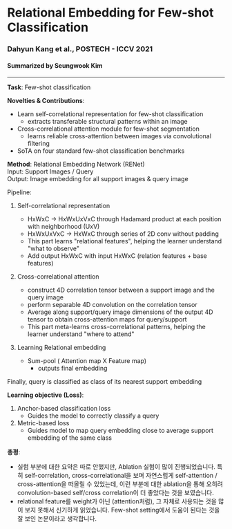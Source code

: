 # Relational Embedding for Few-shot Classification
### Dahyun Kang et al., POSTECH - ICCV 2021
#### Summarized by Seungwook Kim
---

**Task**: Few-shot classification

**Novelties & Contributions**:
* Learn self-correlational representation for few-shot classification
  * extracts transferable structural patterns within an image
* Cross-correlational attention module for few-shot segmentation
  * learns reliable cross-attention between images via convolutional filtering
* SoTA on four standard few-shot classification benchmarks

**Method**: Relational Embedding Network (RENet) \
Input: Support Images / Query \
Output: Image embedding for all support images & query image

Pipeline:

1. Self-correlational representation
   * HxWxC -> HxWxUxVxC through Hadamard product at each position with neighborhood (UxV)
   * HxWxUxVxC -> HxWxC through series of 2D conv without padding
   * This part learns "relational features", helping the learner understand "what to observe"
   * Add output HxWxC with input HxWxC (relation features + base features)

2. Cross-correlational attention
   * construct 4D correlation tensor between a support image and the query image
   * perform separable 4D convolution on the correlation tensor 
   * Average along support/query image dimensions of the output 4D tensor to obtain cross-attention maps for query/support
   * This part meta-learns cross-correlational patterns, helping the learner understand "where to attend"
3. Learning Relational embedding
   * Sum-pool ( Attention map X Feature map)
     * outputs final embedding

Finally, query is classified as class of its nearest support embedding

**Learning objective (Loss)**:
1. Anchor-based classification loss
   * Guides the model to correctly classify a query
2. Metric-based loss
    * Guides model to map query embedding close to average support embedding of the same class

**총평**:
* 실험 부분에 대한 요약은 따로 안했지만, Ablation 실험이 많이 진행되었습니다. 특히 self-correlation, cross-correlational을 보며 자연스럽게 self-attention / cross-attention을 떠올릴 수 있었는데, 이런 부분에 대한 ablation을 통해 오히려 convolution-based self/cross correlation이 더 좋았다는 것을 보였습니다.
* relational feature를 weight가 아닌 (attention처럼), 그 자체로 사용되는 것을 많이 보지 못해서 신기하게 읽었습니다. Few-shot setting에서 도움이 된다는 것을 잘 보인 논문이라고 생각합니다.
